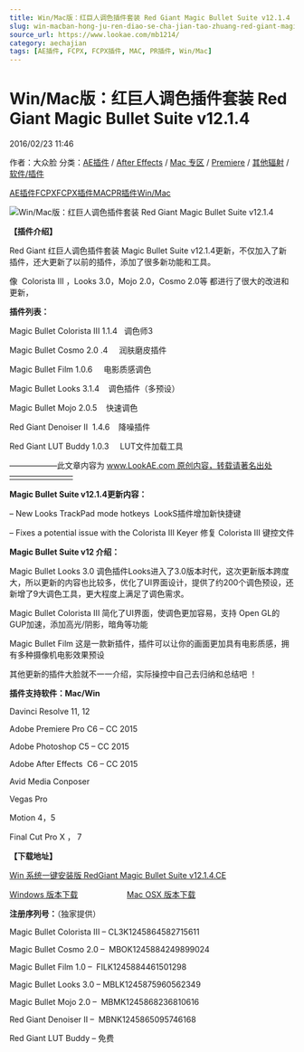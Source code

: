 ```yaml
---
title: Win/Mac版：红巨人调色插件套装 Red Giant Magic Bullet Suite v12.1.4
slug: win-macban-hong-ju-ren-diao-se-cha-jian-tao-zhuang-red-giant-magic-bullet-suite-v12-1-4
source_url: https://www.lookae.com/mb1214/
category: aechajian
tags: [AE插件, FCPX, FCPX插件, MAC, PR插件, Win/Mac]
---
```

# Win/Mac版：红巨人调色插件套装 Red Giant Magic Bullet Suite v12.1.4

2016/02/23 11:46

作者：大众脸
分类：[AE插件](https://www.lookae.com/after-effects/aechajian/) / [After Effects](https://www.lookae.com/after-effects/) / [Mac 专区](https://www.lookae.com/mac-osx/) / [Premiere](https://www.lookae.com/qitarjcj/premierezy/) / [其他辐射](https://www.lookae.com/others/) / [软件/插件](https://www.lookae.com/qitarjcj/)

[AE插件](https://www.lookae.com/tag/ae%e6%8f%92%e4%bb%b6/)[FCPX](https://www.lookae.com/tag/fcpx/)[FCPX插件](https://www.lookae.com/tag/fcpx%e6%8f%92%e4%bb%b6/)[MAC](https://www.lookae.com/tag/mac/)[PR插件](https://www.lookae.com/tag/pr%e6%8f%92%e4%bb%b6/)[Win/Mac](https://www.lookae.com/tag/winmac/)

![Win/Mac版：红巨人调色插件套装 Red Giant Magic Bullet Suite v12.1.4](https://www.lookae.com/wp-content/uploads/2015/02/MBS12.jpg "Win/Mac版：红巨人调色插件套装 Red Giant Magic Bullet Suite v12.1.4-LookAE.com")

**【插件介绍】**

Red Giant 红巨人调色插件套装 Magic Bullet Suite v12.1.4更新，不仅加入了新插件，还大更新了以前的插件，添加了很多新功能和工具。

像  Colorista III ，Looks 3.0，Mojo 2.0，Cosmo 2.0等 都进行了很大的改进和更新，

**插件列表：**

Magic Bullet Colorista III 1.1.4   调色师3

Magic Bullet Cosmo 2.0 .4     润肤磨皮插件

Magic Bullet Film 1.0.6     电影质感调色

Magic Bullet Looks 3.1.4    调色插件（多预设）

Magic Bullet Mojo 2.0.5    快速调色

Red Giant Denoiser II  1.4.6    降噪插件

Red Giant LUT Buddy 1.0.3     LUT文件加载工具

——————此文章内容为 www.LookAE.com 原创内容，转载请著名出处————————

**Magic Bullet Suite v12.1.4更新内容：**

– New Looks TrackPad mode hotkeys  LookS插件增加新快捷键

– Fixes a potential issue with the Colorista III Keyer 修复 Colorista III 键控文件

**Magic Bullet Suite v12 介绍：**

Magic Bullet Looks 3.0 调色插件Looks进入了3.0版本时代，这次更新版本跨度大，所以更新的内容也比较多，优化了UI界面设计，提供了约200个调色预设，还新增了9大调色工具，更大程度上满足了调色需求。

Magic Bullet Colorista III 简化了UI界面，使调色更加容易，支持 Open GL的GUP加速，添加高光/阴影，暗角等功能

Magic Bullet Film 这是一款新插件，插件可以让你的画面更加具有电影质感，拥有多种摄像机电影效果预设

其他更新的插件大脸就不一一介绍，实际操控中自己去归纳和总结吧 ！

**插件支持软件：Mac/Win**

Davinci Resolve 11, 12

Adobe Premiere Pro C6 – CC 2015

Adobe Photoshop C5 – CC 2015

Adobe After Effects  C6 – CC 2015

Avid Media Conposer

Vegas Pro

Motion 4，5

Final Cut Pro X ， 7

**【下载地址】**

[Win 系统一键安装版 RedGiant Magic Bullet Suite v12.1.4.CE](http://lookae.ctfile.com/file/143442548)

[Windows 版本下载](https://pan.baidu.com/s/1dEbqnct)                      [Mac OSX 版本下载](https://pan.baidu.com/s/1jGXIgv0)

**注册序列号：**（独家提供）

Magic Bullet Colorista III – CL3K1245864582715611

Magic Bullet Cosmo 2.0 –  MBOK1245884249899024

Magic Bullet Film 1.0 –  FILK1245884461501298

Magic Bullet Looks 3.0 – MBLK1245875960562349

Magic Bullet Mojo 2.0 –  MBMK1245868236810616

Red Giant Denoiser II –  MBNK1245865095746168

Red Giant LUT Buddy – 免费
